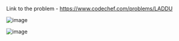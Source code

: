 Link to the problem - https://www.codechef.com/problems/LADDU


![image](https://github.com/Haleshot/Competitive-Programming/assets/57552973/b19744ff-4b5c-4417-869d-d45d36d623f3)


![image](https://github.com/Haleshot/Competitive-Programming/assets/57552973/a3b81287-469b-414e-9efa-3ed63414a102)
